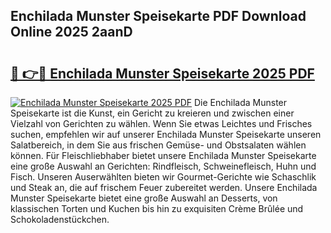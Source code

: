 ## Enchilada Munster Speisekarte PDF Download Online 2025 2aanD

# <h2><a href="http://gc8hst.nevu.top/?p=Enchilada+Munster+Speisekarte">🔗 👉🔴 Enchilada Munster Speisekarte 2025 PDF</a></h2>

[![Enchilada Munster Speisekarte 2025 PDF](https://i.imgur.com/dBaPXMq.png)](http://gc8hst.nevu.top/?p=Enchilada+Munster+Speisekarte)
Die Enchilada Munster Speisekarte ist die Kunst, ein Gericht zu kreieren und zwischen einer Vielzahl von Gerichten zu wählen. Wenn Sie etwas Leichtes und Frisches suchen, empfehlen wir auf unserer Enchilada Munster Speisekarte unseren Salatbereich, in dem Sie aus frischen Gemüse- und Obstsalaten wählen können. Für Fleischliebhaber bietet unsere Enchilada Munster Speisekarte eine große Auswahl an Gerichten: Rindfleisch, Schweinefleisch, Huhn und Fisch. Unseren Auserwählten bieten wir Gourmet-Gerichte wie Schaschlik und Steak an, die auf frischem Feuer zubereitet werden. Unsere Enchilada Munster Speisekarte bietet eine große Auswahl an Desserts, von klassischen Torten und Kuchen bis hin zu exquisiten Crème Brûlée und Schokoladenstückchen.
